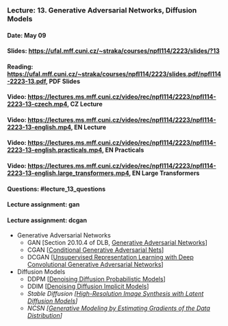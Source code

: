 ### Lecture: 13. Generative Adversarial Networks, Diffusion Models
#### Date: May 09
#### Slides: https://ufal.mff.cuni.cz/~straka/courses/npfl114/2223/slides/?13
#### Reading: https://ufal.mff.cuni.cz/~straka/courses/npfl114/2223/slides.pdf/npfl114-2223-13.pdf, PDF Slides
#### Video: https://lectures.ms.mff.cuni.cz/video/rec/npfl114/2223/npfl114-2223-13-czech.mp4, CZ Lecture
#### Video: https://lectures.ms.mff.cuni.cz/video/rec/npfl114/2223/npfl114-2223-13-english.mp4, EN Lecture
#### Video: https://lectures.ms.mff.cuni.cz/video/rec/npfl114/2223/npfl114-2223-13-english.practicals.mp4, EN Practicals
#### Video: https://lectures.ms.mff.cuni.cz/video/rec/npfl114/2223/npfl114-2223-13-english.large_transformers.mp4, EN Large Transformers
#### Questions: #lecture_13_questions
#### Lecture assignment: gan
#### Lecture assignment: dcgan

- Generative Adversarial Networks
  - GAN [Section 20.10.4 of DLB, [Generative Adversarial Networks](https://arxiv.org/abs/1406.2661)]
  - CGAN [[Conditional Generative Adversarial Nets](https://arxiv.org/abs/1411.1784)]
  - DCGAN [[Unsupervised Representation Learning with Deep Convolutional Generative Adversarial Networks](https://arxiv.org/abs/1511.06434)]
- Diffusion Models
  - DDPM [[Denoising Diffusion Probabilistic Models](https://arxiv.org/abs/2006.11239)]
  - DDIM [[Denoising Diffusion Implicit Models](https://arxiv.org/abs/2010.02502)]
  - _Stable Diffusion [[High-Resolution Image Synthesis with Latent Diffusion Models](https://arxiv.org/abs/2112.10752)]_
  - _NCSN [[Generative Modeling by Estimating Gradients of the Data Distribution](https://arxiv.org/abs/1907.05600)]_
